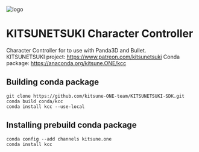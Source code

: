![logo](icon.png)

KITSUNETSUKI Character Controller
=================================

Character Controller for to use with Panda3D and Bullet.
\
KITSUNETSUKI project: https://www.patreon.com/kitsunetsuki
Conda package: https://anaconda.org/kitsune.ONE/kcc


Building conda package
----------------------

```
git clone https://github.com/kitsune-ONE-team/KITSUNETSUKI-SDK.git
conda build conda/kcc
conda install kcc --use-local
```


Installing prebuild conda package
---------------------------------

```
conda config --add channels kitsune.one
conda install kcc
```
